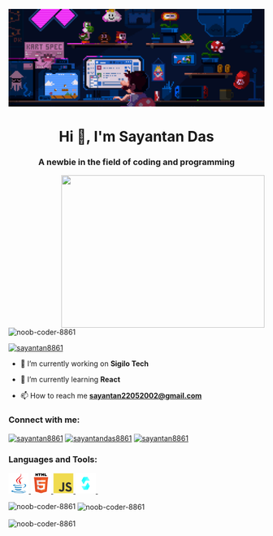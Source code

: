 ![MasterHead](images/banner.gif)
<!-- <picture>
 <source media="(prefers-color-scheme: dark)" srcset="images/Blockchain.avif"  width="300" height="150">
 <source media="(prefers-color-scheme: light)" srcset="images/Blockchain.avif"  width="300" height="150">
 <img alt="YOUR-ALT-TEXT" src="images/Blockchain.avif"  width="300" height="150">
</picture> <br> -->

<h1 align="center">Hi 👋, I'm Sayantan Das</h1>
<h3 align="center">A newbie in the field of coding and programming</h3>
<img align="right" src="https://www.google.com/url?sa=i&url=https%3A%2F%2Fwww.freepik.com%2Fpremium-vector%2Fcartoon-man-working-laptop_54231732.htm&psig=AOvVaw2p5CRHWDOpxqhEkErHOu4S&ust=1730888745740000&source=images&cd=vfe&opi=89978449&ved=0CBQQjRxqFwoTCKD3uZr9xIkDFQAAAAAdAAAAABAE"  width="400" height="300">

<p align="left"> <img src="https://komarev.com/ghpvc/?username=noob-coder-8861&label=Profile%20views&color=0e75b6&style=flat" alt="noob-coder-8861" /> </p>

<p align="left"> <a href="https://twitter.com/sayantan8861" target="blank"><img src="https://img.shields.io/twitter/follow/sayantan8861?logo=twitter&style=for-the-badge" alt="sayantan8861" /></a> </p>

- 🔭 I’m currently working on **Sigilo Tech**

- 🌱 I’m currently learning **React**

- 📫 How to reach me **sayantan22052002@gmail.com**

<h3 align="left">Connect with me:</h3>
<p align="left">
<a href="https://twitter.com/sayantan8861" target="blank"><img align="center" src="https://raw.githubusercontent.com/rahuldkjain/github-profile-readme-generator/master/src/images/icons/Social/twitter.svg" alt="sayantan8861" height="30" width="40" /></a>
<a href="https://linkedin.com/in/sayantandas8861" target="blank"><img align="center" src="https://raw.githubusercontent.com/rahuldkjain/github-profile-readme-generator/master/src/images/icons/Social/linked-in-alt.svg" alt="sayantandas8861" height="30" width="40" /></a>
<a href="https://instagram.com/sayantan8861" target="blank"><img align="center" src="https://raw.githubusercontent.com/rahuldkjain/github-profile-readme-generator/master/src/images/icons/Social/instagram.svg" alt="sayantan8861" height="30" width="40" /></a>
</p>

<h3 align="left">Languages and Tools:</h3>
<p align="left"> </a> <a href="https://www.java.com" target="_blank" rel="noreferrer"> <img src="https://raw.githubusercontent.com/devicons/devicon/master/icons/java/java-original.svg" alt="java" width="40" height="40"/> </a> <a href="https://www.w3.org/html/" target="_blank" rel="noreferrer"> <img src="https://raw.githubusercontent.com/devicons/devicon/master/icons/html5/html5-original-wordmark.svg" alt="html5" width="40" height="40"/> </a> <a href="https://developer.mozilla.org/en-US/docs/Web/JavaScript" target="_blank" rel="noreferrer"> <img src="https://raw.githubusercontent.com/devicons/devicon/master/icons/javascript/javascript-original.svg" alt="javascript" width="40" height="40"/> </a> <a href="https://soliditylang.org/" target="_blank" rel="noreferrer"> <img src="https://raw.githubusercontent.com/Errorby-Night/Errorby-Night/34c3824e507e61de1c6fd856275acece3bff4ad1/data/sol.svg" alt="sol" width="40" height="40"/> </a> </p>

<p><img align="left" src="https://github-readme-stats.vercel.app/api/top-langs?username=noob-coder-8861&show_icons=true&locale=en&layout=compact" alt="noob-coder-8861" /></p>

<p>&nbsp;<img align="center" src="https://github-readme-stats.vercel.app/api?username=noob-coder-8861&show_icons=true&locale=en" alt="noob-coder-8861" /></p>

<p><img align="center" src="https://github-readme-streak-stats.herokuapp.com/?user=noob-coder-8861&" alt="noob-coder-8861" /></p>
